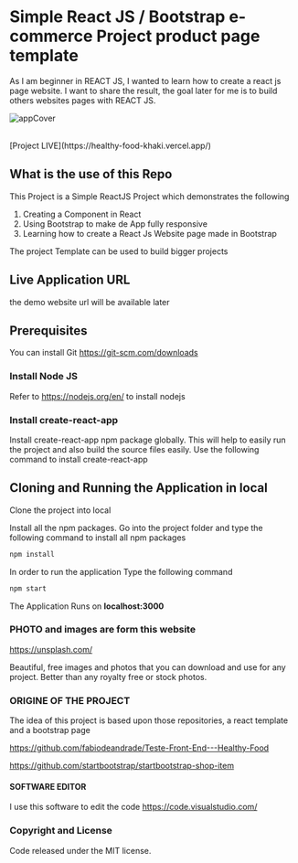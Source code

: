 # Simple React JS / Bootstrap e-commerce Project product page template
As I am beginner in REACT JS, I wanted to learn how to create a react js page website.
I want to share the result, the goal later for me is to build others websites pages with REACT JS.

![appCover](./public/REACTJS-capture.gif)

<br />
[Project LIVE](https://healthy-food-khaki.vercel.app/)

## What is the use of this Repo

This Project is a Simple ReactJS Project which demonstrates the following
1. Creating a Component in React
2. Using Bootstrap to make de App fully responsive
3. Learning how to create a React Js Website page made in Bootstrap



The project Template can be used to build bigger projects

## Live Application URL
the demo website url will be available later

## Prerequisites
You can install Git 
https://git-scm.com/downloads

### Install Node JS
Refer to https://nodejs.org/en/ to install nodejs

### Install create-react-app
Install create-react-app npm package globally. This will help to easily run the project and also build the source files easily. Use the following command to install create-react-app


## Cloning and Running the Application in local

Clone the project into local

Install all the npm packages. Go into the project folder and type the following command to install all npm packages

```bash
npm install
```

In order to run the application Type the following command

```bash
npm start
```

The Application Runs on **localhost:3000**

### PHOTO and images are form this website
https://unsplash.com/

Beautiful, free images and photos that you can download and use for any project. Better than any royalty free or stock photos.

### ORIGINE OF THE PROJECT

The idea of this project is based upon those repositories, a react template and a bootstrap page


https://github.com/fabiodeandrade/Teste-Front-End---Healthy-Food

https://github.com/startbootstrap/startbootstrap-shop-item

#### SOFTWARE EDITOR 
I use this software to edit the code
https://code.visualstudio.com/

### Copyright and License
Code released under the MIT license.

